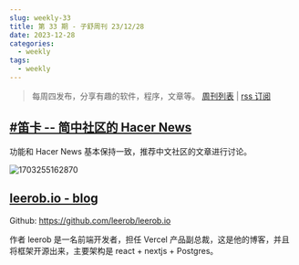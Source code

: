 ```yaml
---
slug: weekly-33
title: 第 33 期 - 子舒周刊 23/12/28
date: 2023-12-28
categories:
  - weekly
tags:
  - weekly
---
```


> 每周四发布，分享有趣的软件，程序，文章等。 [周刊列表](/categories/周刊/) | [rss 订阅](/categories/周刊/index.xml)

## [#笛卡 -- 简中社区的 Hacer News](https://dizkaz.com/)

功能和 Hacer News 基本保持一致，推荐中文社区的文章进行讨论。

![1703255162870](https://imgurl.zishu.me/2023/1703255162870.webp)

## [leerob.io - blog](https://leerob.io/)

Github: https://github.com/leerob/leerob.io

作者 leerob 是一名前端开发者，担任 Vercel 产品副总裁，这是他的博客，并且将框架开源出来，主要架构是 react + nextjs + Postgres。
